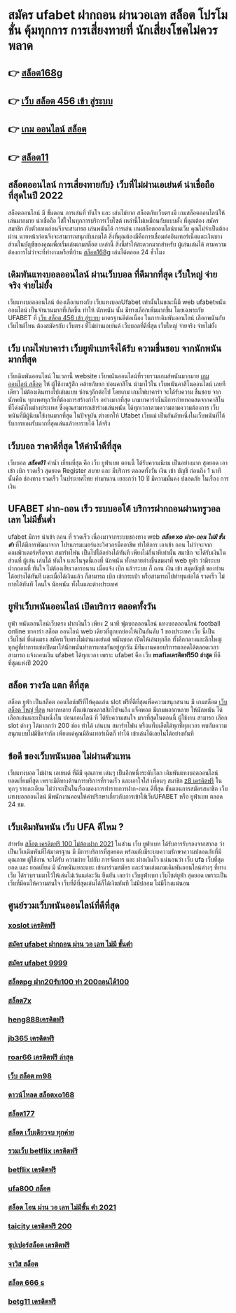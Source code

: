 # สมัคร ufabet ฝากถอน ผ่านวอเลท สล็อต   โปรโมชั่น   คุ้มทุกการ การเสี่ยงทายที่ นักเสี่ยงโชคไม่ควรพลาด

## 👉 [สล็อต168g](https://mabet.net/20-free-100/)
## 👉 [เว็บ สล็อต 456 เข้า สู่ระบบ](https://mabet.net/pg-slot-credit-free/)
## 👉 [เกม ออนไลน์ สล็อต](https://mabet.net/)
## 👉 [สล็อต11](https://mabet.net/credit-free-50/)

## สล็อตออนไลน์  การเสี่ยงทายกับ} เว็บที่ไม่ผ่านเอเย่นต์ น่าเชื่อถือที่สุดในปี 2022 

 สล็อตออนไลน์  มี ขั้นตอน การเล่นที่ ทันใจ และ เล่นไม่ยาก  สล็อตกับเว็บตรงมี เกมสล็อตออนไลน์ให้เล่นมากมาย น่าเชื่อถือ ใส่ใจในทุกการบริการเว็บไซต์ เหล่านี้ไม่เหมือนกับแบบดั้ง ที่คุณต้อง สมัครสมาชิก กับตัวแทนก่อนจึงจะสามารถ เล่นพนันได้ การเล่น เกมสล็อตออนไลน์บนเว็บ คุณไม่จำเป็นต้องผ่าน นายหน้าก่อนจึงจะสามารถสนุกกับเกมได้ สิ่งที่คุณต้องมีคือการเชื่อมต่ออินเทอร์เน็ตและเงินบางส่วนในบัญชีของคุณเพื่อเริ่มเล่นเกมสล็อต เหล่านี้ สิ่งนี้ทำให้สะดวกมากสำหรับ ผู้เล่นเล่นได้ ตามความต้องการไม่ว่าจะที่ทำงานหรือที่บ้าน [สล็อต168g](https://mabet.net/pg-slot-credit-free/) เล่นได้ตลอด 24 ชั่วโมง

##  เดิมพันแทงบอลออนไลน์ ผ่านเว็บบอล ที่ดีมากที่สุด  เว็บใหญ่ จ่ายจริง จ่ายไม่ยั้ง

เว็บแทงบอลออนไลน์ ต้องเลือกแทงกับ เว็บแทงบอลUfabet เท่านั้นในขณะนี้มี web ufabetพนันออนไลน์ เป็นจำนวนมากที่เกิดขึ้น ทำให้ นักพนัน นั้น มีทางเลือกเพิ่มมากขึ้น โดยเฉพาะกับ UFABET ที่  [เว็บ สล็อต 456 เข้า สู่ระบบ](https://mabet.net/)  มาตรฐานดีต่อเนื่อง ในการเดิมพันออนไลน์ เลือกพนันกับเว็บไซต์ไหน ต้องสมัครกับ เว็บตรง ที่ไม่ผ่านเอเย่นต์  เว็บบอลที่ดีที่สุด เว็บใหญ่ จ่ายจริง จ่ายไม่ยั้ง

## เว็บ เกมไพ่บาคาร่า  เว็บยูฟ่าเบทจึงได้รับ ความชื่นชอบ จากนักพนันมากที่สุด

 เว็บเดิมพันออนไลน์ ในเวลานี้   website เว็บพนันออนไลน์ที่รวบรวมเกมส์พนันมากมาย  [เกม ออนไลน์ สล็อต](https://mabet.net/credit-free-50/) ให้ ผู้ใช้งานรู้สึก คล้ายกับยก บ่อนคาสิโน นำมาไว้ใน เว็บพนันคาสิโนออนไลน์ เลยทีเดียว ไม่ต้องเดินทางไปเล่นแบบ ซ่อนๆอีกต่อไป โดยเกม เกมไพ่บาคาร่า จะได้รับความ ชื่นชอบ จาก นักพนัน  ทุกเพศทุกวัยที่ต้องการสร้างกำไร อย่างมากที่สุด เกมบาคาร่านั้นมีการถ่ายทอดสดจากคาสิโน ที่โด่งดังในต่างประเทศ ซึ่งคุณสามารถเข้าร่วมเล่นพนัน ได้ทุกเวลาตามความตามความต้องการ  เว็บพนันที่มีผู้นิยมใช้งานมากที่สุด ในปัจจุบัน ต่างยกให้ Ufabet เว็บแม่  เป็นอันดับหนึ่งในเว็บพนันที่ได้รับการยอมรับมากที่สุดเล่นแล้วหารายได้ ได้จริง 


## เว็บบอล ราคาดีที่สุด ให้ค่าน้ำดีที่สุด

เว็บบอล   ***สล็อต11*** ค่าน้ำ  เยี่ยมที่สุด คือ   เว็บ ยูฟ่าเบท   ตอนนี้ ได้รับความนิยม   เป็นอย่างมาก  สุดยอด   เอาเข้า  เบิก  รวดเร็ว   สุดยอด  Register   สบาย และ มีบริการ   ตลอดทั้งวัน  เงิน  เข้า  บัญชี   ก่อนถึง 1 นาที   นั้นคือ  ช่องทาง รวดเร็ว  ในประเทศไทย  ทำมานาน   เยอะกว่า  10 ปี มีความมั่นคง ปลอดภัย ในเรื่อง การเงิน 

## UFABET ฝาก-ถอน เร็ว ระบบออโต้ บริการฝากถอนผ่านทรูวอลเลท ไม่มีขั้นต่ำ 

 ufabet  มีการ นำเข้า  ถอน ที่ รวดเร็ว เนื่องมาจากระบบของทาง web ***สล็อต xo ฝาก-ถอน ไม่มี ขั้น ต่ํา***  ที่ได้มีการพัฒนาจาก โปรแกรมเมอร์และวิศวกรมืออาชีพ ทำให้การ เอาเข้า ถอน  ไม่ว่าจะจากคอมพิวเตอร์หรือจาก สมาร์ทโฟน เป็นไปได้อย่างได้ทันที เพียงไม่กี่นาทีเท่านั้น สมาชิก  จะได้รับเงินในส่วนที่ ผู้เล่น เล่นได้ ทันใจ และในจุดนี้เองที่ นักพนัน ทั้งหลายต่างชื่นชมมาที่ web   ยูฟ่า ว่ามีระบบฝากถอนที่ ทันใจ ไม่ต้องเสียเวลารอนาน เมื่อแจ้ง  เบิก แล้วระบบ ก็ ถอน เงิน เข้า สมุดบัญชี ของท่าน ได้อย่างได้ทันที  และเมื่อได้เงินแล้ว ก็สามารถ  เบิก เข้ากระเป๋า หรือสามารถไปทำทุนต่อได้ รวดเร็ว    ไม่ยากได้ทันที  โดนใจ นักพนัน ทั้งในและต่างประเทศ

##  ยูฟ่าเว็บพนันออนไลน์  เปิดบริการ ตลอดทั้งวัน 

 ยูฟ่า  พนันออนไลน์เว็บตรง    ฝากเงินไว เพียง 2 นาที ฟุตบอลออนไลน์ แทงบอลออนไลน์ football online บาคาร่า สล็อต ออนไลน์ web เดียวที่ถูกยกย่องให้เป็นอันดับ 1 ของประเทศ  เว็บ นี้เป็น เว็บไซต์ ที่เล่นตรง สมัครเว็บตรงไม่ผ่านเอเย่นต์      พนันบอล  เปิดให้เล่นทุกลีก ทั้งลีกกลางและลีกใหญ่ ทุกคู่ที่ทำการแข่งเปิดมาให้นักพนันทำการแทงกันอยู่ทุกวัน มีทีมงานคอยบริการตลอดได้ตลอดเวลา   สามารถ  แจ้งถอนเงิน ufabet  ได้ทุกเวลา เพราะ  ufabet  คือ เว็บ **mafiaเครดิตฟรี50 ล่าสุด** ที่ดีที่สุดแห่งปี 2020 


## สล็อต  รางวัล แตก ดีที่สุด

สล็อต  ยูฟ่า  เป็นสล็อต ออนไลน์ฟรีที่ให้คุณเล่น slot ฟรีที่ดีที่สุดเพื่อความสนุกสนาน มี เกมสล็อต [เว็บ สล็อต ใหญ่ ที่สุด](https://mabet.net/) หลากหลาย ตั้งแต่เกมคลาสสิกไปจนถึง แจ็คพอต  มีเกมหลากหลาย ให้นักพนัน ได้เลือกเล่นและเป็นหนึ่งใน  บ่อนออนไลน์ ที่  ได้รับความสนใจ มากที่สุดในตอนนี้  ผู้ใช้งาน   สามารถ เลือก slot ต่างๆ ได้มากกว่า 200 ช่อง  ทำได้ เล่นบน สมาร์ทโฟน หรือแท็บเล็ตได้ทุกที่ทุกเวลา พบกับความสนุกแบบไม่มีขีดจำกัด เพียงแค่คุณมีอินเทอร์เน็ตก็ ทำได้ เข้าเล่นได้เลยในได้อย่างทันที  


##  ข้อดี ของเว็บพนันบอล ไม่ผ่านตัวแทน 

เว็บแทงบอล  ไม่ผ่าน เอเยนต์ ที่ดีมี  คุณภาพ เด่นๆ เป็นอีกหนึ่งระดับโลก  เดิมพันแทงบอลออนไลน์ ยอดเยี่ยมที่สุด  เพราะมีดีทางด้านการบริการที่รวดเร็ว และเอาใจใส่ เพื่อนๆ สมาชิก  [z8 เครดิตฟรี](https://member.mabet.net/?action=login) ในทุกๆ รายละเอียด ไม่ว่าจะเป็นในเรื่องของการทำรายการฝาก-ถอน ดีที่สุด  ขั้นตอนการสมัครสมาชิก เว็บแทงบอลออนไลน์   มีพนักงานคอนให้คำปรึกษาเกี่ยวกับการเข้าใช้เว็บUFABET หรือ ยูฟ่าเบท ตลอด 24 ชม.


##  เว็บเดิมพันพนัน เว็บ UFA ดีไหม ?

สำหรับ [สล็อต เครดิตฟรี 100 ไม่ต้องฝาก 2021](https://mabet.net/register/) ในส่วน  เว็บ ยูฟ่าเบท  ได้รับการรับรองจากสากล ว่าเป็นเว็บเดิมพันที่ได้มาตรฐาน  มี มีการบริการที่สุดยอด พร้อมกับมีระบบความรักษาความปลอดภัยที่มีคุณภาพ  ผู้ใช้งาน จะได้รับ ความง่าย   ไปกับ การจัดการ และ ฝากเงินไว แน่นอนว่า เว็บ  ufa  เว็บที่สุดยอด และ ยอดเยี่ยม  มี นักพนันเยอะแยะ   เข้ามาร่วมสมัคร และร่วมเล่นเกมเดิมพันออนไลน์ต่างๆ ที่ทาง เว็บ ได้รวบรวมมาไว้ให้เล่นไม่เว้นแต่ละวัน  ยืนยัน เลยว่า  เว็บยูฟ่าเบท เว็บไซต์ยูฟ่า  สุดยอด  เพราะเป็น เว็บที่มีคนให้ความสนใจ เว็บที่ดีที่สุดเล่นได้ก็ได้เงินทันที ไม่มีปลอม ไม่มีโกงแน่นอน


## ศูนย์รวมเว็บพนันออนไลน์ที่ดีที่สุด

### [xoslot เครดิตฟรี](https://atom.io/themes/MABET.net%20สล็อตเว็บตรง%20สล็อต%20xo%20ฝาก-ถอน%20ขั้นต่ำ%201%20บาท%20008%20สล็อต%20สล็อตอตกหนัก%2020รับ100)
### [สมัคร ufabet ฝากถอน ผ่าน วอ เลท ไม่มี ขั้นต่ํา](https://atom.io/themes/MABET.net%20สล็อตเว็บตรง%20เว็บ%20สล็อต%20456%20เข้า%20สู่ระบบ%20008%20สล็อต%20สล็อตอตกหนัก%2020รับ100)
### [สมัคร ufabet 9999](https://atom.io/themes/MABET.net%20สล็อตเว็บตรง%20spinix%20เครดิตฟรี300%20008%20สล็อต%20สล็อตอตกหนัก%2020รับ100)
### [สล็อตpg ฝาก20รับ100 ทํา 200ถอนได้100](https://atom.io/themes/MABET.net%20สล็อตเว็บตรง%20สล็อต%20999%20008%20สล็อต%20สล็อตอตกหนัก%2020รับ100)
### [สล็อต7x](https://atom.io/themes/MABET.net%20สล็อตเว็บตรง%20wwluck%20เครดิตฟรี%20150%20บาท%20008%20สล็อต%20สล็อตอตกหนัก%2020รับ100)
### [heng888เครดิตฟรี](https://atom.io/themes/MABET.net%20สล็อตเว็บตรง%20pg%20betflik%20เครดิตฟรี%20008%20สล็อต%20สล็อตอตกหนัก%2020รับ100)
### [jb365 เครดิตฟรี](https://atom.io/themes/MABET.net%20สล็อตเว็บตรง%20riches%20เครดิตฟรี%20008%20สล็อต%20สล็อตอตกหนัก%2020รับ100)
### [roar66 เครดิตฟรี ล่าสุด](https://atom.io/themes/MABET.net%20สล็อตเว็บตรง%20mgm%20สล็อต%20008%20สล็อต%20สล็อตอตกหนัก%2020รับ100)
### [เว็บ สล็อต m98](https://atom.io/themes/MABET.net%20สล็อตเว็บตรง%20เครดิตฟรี%2030%20ถอนได้%20100%20008%20สล็อต%20สล็อตอตกหนัก%2020รับ100)
### [ดาวน์โหลด สล็อตxo168](https://atom.io/themes/MABET.net%20สล็อตเว็บตรง%20สล็อต%20hilorich%20008%20สล็อต%20สล็อตอตกหนัก%2020รับ100)
### [สล็อต177](https://atom.io/themes/MABET.net%20สล็อตเว็บตรง%20สมัคร%20ufabet%20auto%20008%20สล็อต%20สล็อตอตกหนัก%2020รับ100)
### [สล็อต เว็บเดียวจบ ทุกค่าย](https://atom.io/themes/MABET.net%20สล็อตเว็บตรง%20winner55%20เครดิตฟรี%20100%20ล่าสุด%20008%20สล็อต%20สล็อตอตกหนัก%2020รับ100)
### [รวมเว็บ betflix เครดิตฟรี](https://atom.io/themes/MABET.net%20สล็อตเว็บตรง%2069สล็อต%20008%20สล็อต%20สล็อตอตกหนัก%2020รับ100)
### [betflix เครดิตฟรี](https://atom.io/themes/MABET.net%20สล็อตเว็บตรง%20สมัคร%20สล็อต%20pg%20เว็บตรง%20008%20สล็อต%20สล็อตอตกหนัก%2020รับ100)
### [ufa800 สล็อต](https://atom.io/themes/MABET.net%20สล็อตเว็บตรง%20superslot%20เครดิตฟรี30%20008%20สล็อต%20สล็อตอตกหนัก%2020รับ100)
### [สล็อต โอน ผ่าน วอ เลท ไม่มีขั้น ต่ํา 2021](https://atom.io/themes/MABET.net%20สล็อตเว็บตรง%2089%20เครดิตฟรี%20008%20สล็อต%20สล็อตอตกหนัก%2020รับ100)
### [taicity เครดิตฟรี 200](https://atom.io/themes/MABET.net%20สล็อตเว็บตรง%20pxj%20เครดิตฟรี%2058%20ดาวน์โหลด%20008%20สล็อต%20สล็อตอตกหนัก%2020รับ100)
### [ซุปเปอร์สล็อต เครดิตฟรี](https://atom.io/themes/MABET.net%20สล็อตเว็บตรง%20เล่น%20สล็อต%20เว็บ%20ไหน%20ดี%20008%20สล็อต%20สล็อตอตกหนัก%2020รับ100)
### [จาวิส สล็อต](https://atom.io/themes/MABET.net%20สล็อตเว็บตรง%20pgslot99%20เครดิตฟรี%20008%20สล็อต%20สล็อตอตกหนัก%2020รับ100)
### [สล็อต 666 s](https://atom.io/themes/MABET.net%20สล็อตเว็บตรง%20สล็อต%20โอน%20ผ่าน%20วอ%20เลท%20ไม่มีขั้นต่ำ%20008%20สล็อต%20สล็อตอตกหนัก%2020รับ100)
### [betg11 เครดิตฟรี](https://atom.io/themes/MABET.net%20สล็อตเว็บตรง%20wm55%20เครดิตฟรี%20008%20สล็อต%20สล็อตอตกหนัก%2020รับ100)